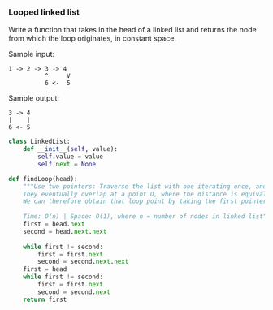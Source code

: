 ### Looped linked list
Write a function that takes in the head of a linked list and returns the node from which the loop originates, in constant space.

Sample input:
```
1 -> 2 -> 3 -> 4
          ^     V
          6 <-  5
```

Sample output:
```
3 -> 4
|    |
6 <- 5
```


```python
class LinkedList:
    def __init__(self, value):
        self.value = value
        self.next = None

def findLoop(head):
    """Use two pointers: Traverse the list with one iterating once, and the other jumping one node. 
    They eventually overlap at a point D, where the distance is equivalent to start of the list to the point where the loop is.
    We can therefore obtain that loop point by taking the first pointer back to the head, then iterating both pointers one step until they converge at that point.
    
    Time: O(n) | Space: O(1), where n = number of nodes in linked list"""
    first = head.next
    second = head.next.next
    
    while first != second:
        first = first.next
        second = second.next.next
    first = head
    while first != second:
        first = first.next
        second = second.next
    return first
```


```python

```
